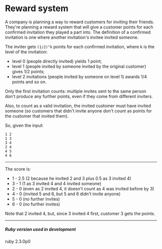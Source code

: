 # Reward system

A company is planning a way to reward customers for inviting their friends. They're planning a reward system that will
give a customer points for each confirmed invitation they played a part into. The definition of a confirmed invitation is one where another invitation's invitee invited someone.

The inviter gets `(1/2)^k` points for each confirmed invitation, where k is the level of the invitation: 
- level 0 (people directly invited) yields 1 point;
- level 1 (people invited by someone invited by the original customer) gives 1/2 points;
- level 2 invitations (people invited by someone on level 1) awards 1/4 points and so on.

Only the first invitation counts: multiple invites sent to the same person don't produce any further points, even if they come from different inviters.

Also, to count as a valid invitation, the invited customer must have invited someone (so customers that didn't invite anyone don't count as points for the customer that invited them).

So, given the input:
```
1 2
1 3
3 4
2 4
4 5
4 6
```

___

The score is:

* 1 - 2.5 (2 because he invited 2 and 3 plus 0.5 as 3 invited 4)
* 3 - 1 (1 as 3 invited 4 and 4 invited someone)
* 2 - 0 (even as 2 invited 4, it doesn't count as 4 was invited before by 3)
* 4 - 0 (invited 5 and 6, but 5 and 6 didn't invite anyone)
* 5 - 0 (no further invites)
* 6 - 0 (no further invites)

Note that 2 invited 4, but, since 3 invited 4 first, customer 3 gets the points.
___

##### Ruby version used in development
ruby 2.3.0p0
